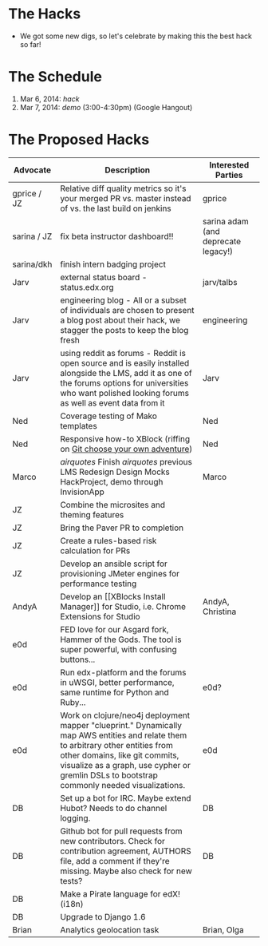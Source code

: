 # The Hacks

* We got some new digs, so let's celebrate by making this the best hack so far!

# The Schedule
1. Mar 6, 2014: *hack*
2. Mar 7, 2014: *demo* (3:00-4:30pm) (Google Hangout)

# The Proposed Hacks

| Advocate | Description | Interested Parties |
|----------|-------------|--------------------|
| gprice / JZ | Relative diff quality metrics so it's your merged PR vs. master instead of vs. the last build on jenkins | gprice |
| sarina / JZ | fix beta instructor dashboard!! | sarina adam (and deprecate legacy!) |
| sarina/dkh | finish intern badging project | |
| Jarv | external status board - status.edx.org |   jarv/talbs |
| Jarv | engineering blog - All or a subset of individuals are chosen to present a blog post about their hack, we stagger the posts to keep the blog fresh |  engineering |
| Jarv | using reddit as forums - Reddit is open source and is easily installed alongside the LMS, add it as one of the forums options for universities who want polished looking forums as well as event data from it | Jarv |
| Ned | Coverage testing of Mako templates | Ned |
| Ned | Responsive how-to XBlock (riffing on [Git choose your own adventure](http://nedbatchelder.com/blog/201401/git_choose_your_own_adventure.html)) | Ned |
| Marco | *airquotes* Finish *airquotes* previous LMS Redesign Design Mocks HackProject, demo through InvisionApp | Marco |
| JZ | Combine the microsites and theming features | |
| JZ | Bring the Paver PR to completion | |
| JZ | Create a rules-based risk calculation for PRs | |
| JZ | Develop an ansible script for provisioning JMeter engines for performance testing | |
| AndyA | Develop an [[XBlocks Install Manager]] for Studio, i.e. Chrome Extensions for Studio | AndyA, Christina |
| e0d | FED love for our Asgard fork, Hammer of the Gods.  The tool is super powerful, with confusing buttons... | |
| e0d | Run edx-platform and the forums in uWSGI, better performance, same runtime for Python and Ruby... | e0d? |
| e0d | Work on clojure/neo4j deployment mapper "clueprint."  Dynamically map AWS entities and relate them to arbitrary other entities from other domains, like git commits, visualize as a graph, use cypher or gremlin DSLs to bootstrap commonly needed visualizations. | e0d |
| DB | Set up a bot for IRC. Maybe extend Hubot? Needs to do channel logging. | DB |
| DB | Github bot for pull requests from new contributors. Check for contribution agreement, AUTHORS file, add a comment if they're missing. Maybe also check for new tests? | DB |
| DB | Make a Pirate language for edX! (i18n) | |
| DB | Upgrade to Django 1.6 | |
| Brian | Analytics geolocation task | Brian, Olga |